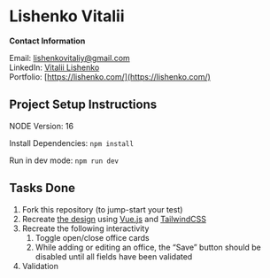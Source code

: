 
# Lishenko Vitalii

**Contact Information**

Email: [lishenkovitaliy@gmail.com](mailto:lishenkovitaliy@gmail.com)<br />
LinkedIn: [Vitalii Lishenko](https://www.linkedin.com/in/vitalii-lishenko/)<br />
Portfolio: [https://lishenko.com/](https://lishenko.com/)<br />

## Project Setup Instructions

NODE Version: 16

Install Dependencies: `npm install`

Run in dev mode: `npm run dev`

## Tasks Done
1. Fork this repository (to jump-start your test)
1. Recreate [the design](https://www.figma.com/file/VU2BJHrMmoSEdQmMa1EbYP/Front-end-Test?node-id=2253%3A2129) using [Vue.js](https://vuejs.org/) and [TailwindCSS](https://tailwindcss.com/)
1. Recreate the following interactivity
    1. Toggle open/close office cards
    1. While adding or editing an office, the “Save” button should be disabled until all fields have been validated
1. Validation
